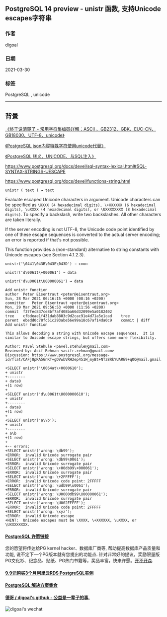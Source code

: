 ## PostgreSQL 14 preview - unistr 函数, 支持Unicode escapes字符串  
    
### 作者    
digoal    
    
### 日期    
2021-03-30     
    
### 标签    
PostgreSQL , unicode   
    
----    
    
## 背景    
  
[《终于说清楚了 - 常用字符集编码详解：ASCII 、GB2312、GBK、EUC-CN、GB18030、UTF-8、unicode》](../202101/20210119_05.md)    
  
[《PostgreSQL json内容特殊字符使用unicode代替》](../201808/20180822_02.md)    
  
[《PostgreSQL 转义、UNICODE、与SQL注入》](../201704/20170402_01.md)    
  
https://www.postgresql.org/docs/devel/sql-syntax-lexical.html#SQL-SYNTAX-STRINGS-UESCAPE  
  
https://www.postgresql.org/docs/devel/functions-string.html  
  
  
```unistr ( text ) → text```  
  
Evaluate escaped Unicode characters in argument. Unicode characters can be specified as ```\XXXX (4 hexadecimal digits), \+XXXXXX (6 hexadecimal digits), \uXXXX (4 hexadecimal digits), or \UXXXXXXXX (8 hexadecimal digits)```. To specify a backslash, write two backslashes. All other characters are taken literally.  
  
If the server encoding is not UTF-8, the Unicode code point identified by one of these escape sequences is converted to the actual server encoding; an error is reported if that's not possible.  
  
This function provides a (non-standard) alternative to string constants with Unicode escapes (see Section 4.1.2.3).  
  
```  
unistr('\0441\043B\043E\043D') → слон  
  
unistr('d\0061t\+000061') → data  
  
unistr('d\u0061t\U00000061') → data  
```  
  
  
```  
Add unistr function  
author	Peter Eisentraut <peter@eisentraut.org>	  
Sun, 28 Mar 2021 06:16:15 +0000 (08:16 +0200)  
committer	Peter Eisentraut <peter@eisentraut.org>	  
Mon, 29 Mar 2021 09:56:53 +0000 (11:56 +0200)  
commit	f37fec837ce8bf7af408ba66d32099e5a0182402  
tree	cfbdeae1f431dab8803c9d2cac91e4d71a5e1cad	tree  
parent	ebedd0c78fc51c293abe56e99a18c67af14da0c9	commit | diff  
Add unistr function  
  
This allows decoding a string with Unicode escape sequences.  It is  
similar to Unicode escape strings, but offers some more flexibility.  
  
Author: Pavel Stehule <pavel.stehule@gmail.com>  
Reviewed-by: Asif Rehman <asifr.rehman@gmail.com>  
Discussion: https://www.postgresql.org/message-id/flat/CAFj8pRA5GnKT+gDVwbVRH2ep451H_myBt+NTz8RkYUARE9+qOQ@mail.gmail.com  
```  
  
```  
+SELECT unistr('\0064at\+0000610');  
+ unistr   
+--------  
+ data0  
+(1 row)  
+  
+SELECT unistr('d\u0061t\U000000610');  
+ unistr   
+--------  
+ data0  
+(1 row)  
+  
+SELECT unistr('a\\b');  
+ unistr   
+--------  
+ a\b  
+(1 row)  
+  
+-- errors:  
+SELECT unistr('wrong: \db99');  
+ERROR:  invalid Unicode surrogate pair  
+SELECT unistr('wrong: \db99\0061');  
+ERROR:  invalid Unicode surrogate pair  
+SELECT unistr('wrong: \+00db99\+000061');  
+ERROR:  invalid Unicode surrogate pair  
+SELECT unistr('wrong: \+2FFFFF');  
+ERROR:  invalid Unicode code point: 2FFFFF  
+SELECT unistr('wrong: \udb99\u0061');  
+ERROR:  invalid Unicode surrogate pair  
+SELECT unistr('wrong: \U0000db99\U00000061');  
+ERROR:  invalid Unicode surrogate pair  
+SELECT unistr('wrong: \U002FFFFF');  
+ERROR:  invalid Unicode code point: 2FFFFF  
+SELECT unistr('wrong: \xyz');  
+ERROR:  invalid Unicode escape  
+HINT:  Unicode escapes must be \XXXX, \+XXXXXX, \uXXXX, or \UXXXXXXXX.  
```  
      
  
#### [PostgreSQL 许愿链接](https://github.com/digoal/blog/issues/76 "269ac3d1c492e938c0191101c7238216")
您的愿望将传达给PG kernel hacker、数据库厂商等, 帮助提高数据库产品质量和功能, 说不定下一个PG版本就有您提出的功能点. 针对非常好的提议，奖励限量版PG文化衫、纪念品、贴纸、PG热门书籍等，奖品丰富，快来许愿。[开不开森](https://github.com/digoal/blog/issues/76 "269ac3d1c492e938c0191101c7238216").  
  
  
#### [9.9元购买3个月阿里云RDS PostgreSQL实例](https://www.aliyun.com/database/postgresqlactivity "57258f76c37864c6e6d23383d05714ea")
  
  
#### [PostgreSQL 解决方案集合](https://yq.aliyun.com/topic/118 "40cff096e9ed7122c512b35d8561d9c8")
  
  
#### [德哥 / digoal's github - 公益是一辈子的事.](https://github.com/digoal/blog/blob/master/README.md "22709685feb7cab07d30f30387f0a9ae")
  
  
![digoal's wechat](../pic/digoal_weixin.jpg "f7ad92eeba24523fd47a6e1a0e691b59")
  

